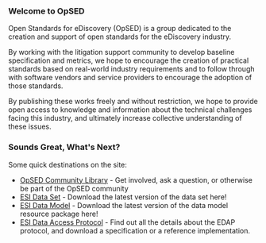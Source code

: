 ### Welcome to OpSED

Open Standards for eDiscovery (OpSED) is a group dedicated to the creation and support of open standards for the eDiscovery industry.

By working with the litigation support community to develop baseline specification and metrics, we hope to encourage the creation of practical standards based on real-world industry requirements and to follow through with software vendors and service providers to encourage the adoption of those standards.

By publishing these works freely and without restriction, we hope to provide open access to knowledge and information about the technical challenges facing this industry, and ultimately increase collective understanding of these issues.

### Sounds Great, What's Next?

Some quick destinations on the site:

* [OpSED Community Library](https://github.com/opsed/opsed.github.com/wiki) - Get involved, ask a question, or otherwise be part of the OpSED community
* [ESI Data Set]() - Download the latest version of the data set here!
* [ESI Data Model](https://github.com/opsed/esi-data-model) - Download the latest version of the data model resource package here!
* [ESI Data Access Protocol](https://github.com/opsed/esi-data-access-protocol) - Find out all the details about the EDAP protocol, and download a specification or a reference implementation.